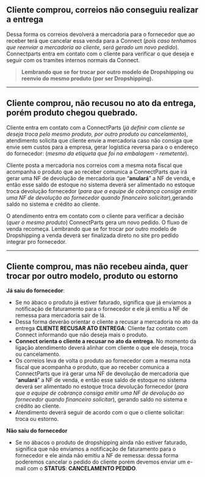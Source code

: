 ## Cliente comprou, correios não conseguiu realizar a entrega

Dessa forma os correios devolverá a mercadoria para o fornecedor que ao receber terá que cancelar essa venda para a Connect (_pois caso tenhamos que reenviar a mercadoria ao cliente, será gerado um novo pedido_). Connectparts entra em contato com o cliente para verificar o que deseja e seguir com os tramites internos normais da Connect. 

>**Lembrando que se for trocar por outro modelo de Dropshipping ou reenvio do mesmo produto (por ser Dropshipping).**

---

## Cliente comprou, não recusou no ato da entrega, porém produto chegou quebrado.

Cliente entra em contato com a ConnectParts (_já definir com cliente se deseja troca pelo mesmo produto, por outro produto ou cancelamento_), atendimento solicita que cliente envie a mercadoria caso não consiga que envie sem custos para a empresa, gerar logística reversa para o o endereço do fornecedor: (_mesmo da etiqueta que foi na embalagem - remetente_).

Cliente posta a mercadoria nos correios com a mesma nota fiscal que acompanha o produto que ao receber comunica a ConnectParts que irá gerar uma NF de devolução de mercadoria que “**anulará**” a NF de venda, e então esse saldo de estoque no sistema deverá ser alimentado no estoque troca devolução fornecedor (_para que a equipe de cobrança consiga emitir uma NF de devolução ao fornecedor quando financeiro solicitar_),gerando saldo no sistema e crédito ao cliente.


O atendimento entra em contato com o cliente para verificar a decisão (_quer o mesmo produto_) ConnectParts gera um novo pedido.
O fluxo de venda recomeça. Lembrando que se for trocar por outro modelo de Dropshipping a venda deverá ser finalizada direto no site pro pedido integrar pro fornecedor.

---

## Cliente comprou, mas não recebeu ainda, quer trocar por outro modelo, produto ou estorno

**Já saiu do fornecedor**: 
- Se no ábaco o produto já estiver faturado, significa que já enviamos a notificação de faturamento para o fornecedor e ele já emitiu a NF de remessa para mercadoria sair de lá. 
- Dessa forma deverão orientar o cliente a recusar a mercadoria no ato da entrega **CLIENTE RECUSAR ATO ENTREGA**: Cliente faz contato com Connect informando que não deseja mais o produto. 
- **Connect orienta o cliente a recusar no ato da entrega**. No momento da ligação atendimento deverá alinhar com cliente o que ele deseja, troca ou cancelamento.
- Os correios  leva de volta o produto ao fornecedor com a mesma nota fiscal que acompanha o produto, que ao receber comunica a ConnectParts que irá gerar uma NF de devolução de mercadoria que “**anulará**” a NF de venda, e então esse saldo de estoque no sistema deverá ser alimentado no estoque troca devolução fornecedor (_para que a equipe de cobrança consiga emitir uma NF de devolução ao fornecedor quando financeiro solicitar_), gerando saldo no sistema e crédito ao cliente.
- Atendimento deverá seguir de acordo com o que o cliente solicitar: troca ou estorno.

**Não saiu do fornecedor** 
- Se no ábacos o produto de dropshipping ainda não estiver faturado, significa que não enviamos a notificação de faturamento para o fornecedor e ele ainda não emitiu a NF de remessa: dessa forma poderemos cancelar o pedido do cliente porém devemos enviar um e-mail com o **STATUS**: **CANCELAMENTO PEDIDO**.